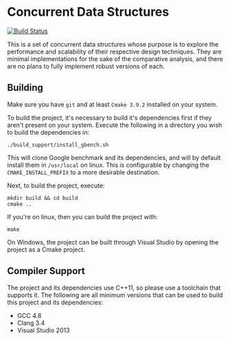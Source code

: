 # Concurrent Data Structures

[![Build Status](https://travis-ci.org/Hoshiningen/concurrent-data-structures.svg?branch=master)](https://travis-ci.org/Hoshiningen/concurrent-data-structures)

This is a set of concurrent data structures whose purpose is to explore the performance and scalability of their respective design techniques. They are minimal implementations for the sake of the comparative analysis, and there are no plans to fully implement robust versions of each.

## Building

Make sure you have `git` and at least `Cmake 3.9.2` installed on your system.

To build the project, it's necessary to build it's dependencies first if they aren't present on your system. Execute the following in a directory you wish to build the dependencies in:

```shel
./build_support/install_gbench.sh
```

This will clone Google benchmark and its dependencies, and will by default install them in `/usr/local` on linux. This is configurable by changing the `CMAKE_INSTALL_PREFIX` to a more desirable destination.

Next, to build the project, execute:

```
mkdir build && cd build
cmake ..
```

If you're on linux, then you can build the project with:

```
make
```

On Windows, the project can be built through Visual Studio by opening the project as a Cmake project.

## Compiler Support

The project and its dependencies use C++11, so please use a toolchain that supports it. The following are all minimum versions that can be used to build this project and its dependencies:

* GCC 4.8
* Clang 3.4
* Visual Studio 2013